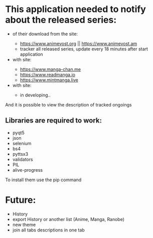 # This application needed to notify about the released series:
  - <anime> of their download from the site:
	  - https://www.animevost.org || https://www.animevost.am
    - tracker all released series, update every 18 minutes after start application
  - <manga> with site:
	  - https://www.manga-chan.me
    - https://www.readmanga.io
    - https://www.mintmanga.live
  - <ranobe> with site:
  	- in developing..

And it is possible to view the description of tracked ongoings


## Libraries are required to work:

  - pyqt5
  - json
  - selenium
  - bs4
  - pyttsx3
  - validators
  - PIL
  - alive-progress


To install them use the pip command


# Future:
  - History
  - export History or another list (Anime, Manga, Ranobe)
  - new theme
  - join all tabs descriptions in one tab
